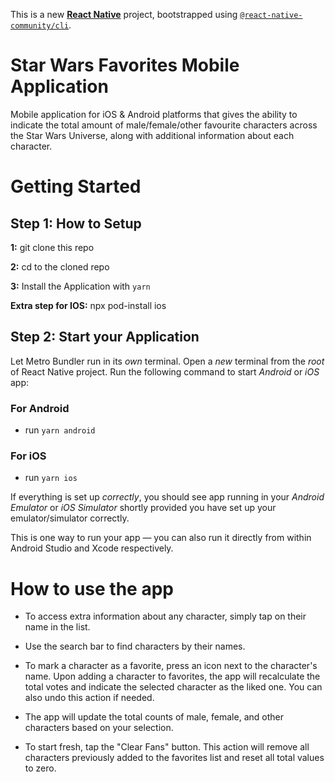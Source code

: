 This is a new [**React Native**](https://reactnative.dev) project, bootstrapped using [`@react-native-community/cli`](https://github.com/react-native-community/cli).

# Star Wars Favorites Mobile Application

Mobile application for iOS & Android platforms that gives the ability to indicate the total amount of male/female/other favourite characters across the Star Wars Universe, along with additional information about each character.

# Getting Started

## Step 1: How to Setup

**1:** git clone this repo

**2:** cd to the cloned repo

**3:** Install the Application with `yarn`

**Extra step for IOS:** npx pod-install ios

## Step 2: Start your Application

Let Metro Bundler run in its _own_ terminal. Open a _new_ terminal from the _root_ of React Native project. Run the following command to start _Android_ or _iOS_ app:

### For Android

- run `yarn android`

### For iOS

- run `yarn ios`

If everything is set up _correctly_, you should see app running in your _Android Emulator_ or _iOS Simulator_ shortly provided you have set up your emulator/simulator correctly.

This is one way to run your app — you can also run it directly from within Android Studio and Xcode respectively.

# How to use the app

- To access extra information about any character, simply tap on their name in the list.

- Use the search bar to find characters by their names.

- To mark a character as a favorite, press an icon next to the character's name. Upon adding a character to favorites, the app will recalculate the total votes and indicate the selected character as the liked one. You can also undo this action if needed.

- The app will update the total counts of male, female, and other characters based on your selection.

- To start fresh, tap the "Clear Fans" button. This action will remove all characters previously added to the favorites list and reset all total values to zero.
